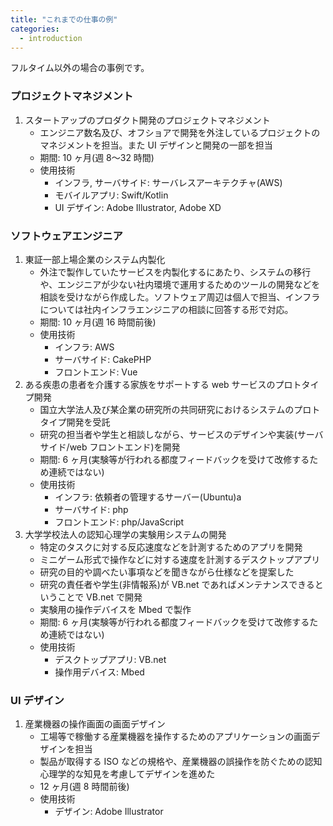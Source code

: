 ```yaml
---
title: "これまでの仕事の例"
categories:
  - introduction
---
```


<!--more-->

フルタイム以外の場合の事例です。

### プロジェクトマネジメント

1. スタートアップのプロダクト開発のプロジェクトマネジメント
   - エンジニア数名及び、オフショアで開発を外注しているプロジェクトのマネジメントを担当。また UI デザインと開発の一部を担当
   - 期間: 10 ヶ月(週 8〜32 時間)
   - 使用技術
     - インフラ, サーバサイド: サーバレスアーキテクチャ(AWS)
     - モバイルアプリ: Swift/Kotlin
     - UI デザイン: Adobe Illustrator, Adobe XD

### ソフトウェアエンジニア

1. 東証一部上場企業のシステム内製化
   - 外注で製作していたサービスを内製化するにあたり、システムの移行や、エンジニアが少ない社内環境で運用するためのツールの開発などを相談を受けながら作成した。ソフトウェア周辺は個人で担当、インフラについては社内インフラエンジニアの相談に回答する形で対応。
   - 期間: 10 ヶ月(週 16 時間前後)
   - 使用技術
     - インフラ: AWS
     - サーバサイド: CakePHP
     - フロントエンド: Vue
1. ある疾患の患者を介護する家族をサポートする web サービスのプロトタイプ開発
   - 国立大学法人及び某企業の研究所の共同研究におけるシステムのプロトタイプ開発を受託
   - 研究の担当者や学生と相談しながら、サービスのデザインや実装(サーバサイド/web フロントエンド)を開発
   - 期間: 6 ヶ月(実験等が行われる都度フィードバックを受けて改修するため連続ではない)
   - 使用技術
     - インフラ: 依頼者の管理するサーバー(Ubuntu)a
     - サーバサイド: php
     - フロントエンド: php/JavaScript
1. 大学学校法人の認知心理学の実験用システムの開発
   - 特定のタスクに対する反応速度などを計測するためのアプリを開発
   - ミニゲーム形式で操作などに対する速度を計測するデスクトップアプリ
   - 研究の目的や調べたい事項などを聞きながら仕様などを提案した
   - 研究の責任者や学生(非情報系)が VB.net であればメンテナンスできるということで VB.net で開発
   - 実験用の操作デバイスを Mbed で製作
   - 期間: 6 ヶ月(実験等が行われる都度フィードバックを受けて改修するため連続ではない)
   - 使用技術
     - デスクトップアプリ: VB.net
     - 操作用デバイス: Mbed

### UI デザイン

1. 産業機器の操作画面の画面デザイン
   - 工場等で稼働する産業機器を操作するためのアプリケーションの画面デザインを担当
   - 製品が取得する ISO などの規格や、産業機器の誤操作を防ぐための認知心理学的な知見を考慮してデザインを進めた
   - 12 ヶ月(週 8 時間前後)
   - 使用技術
     - デザイン: Adobe Illustrator
